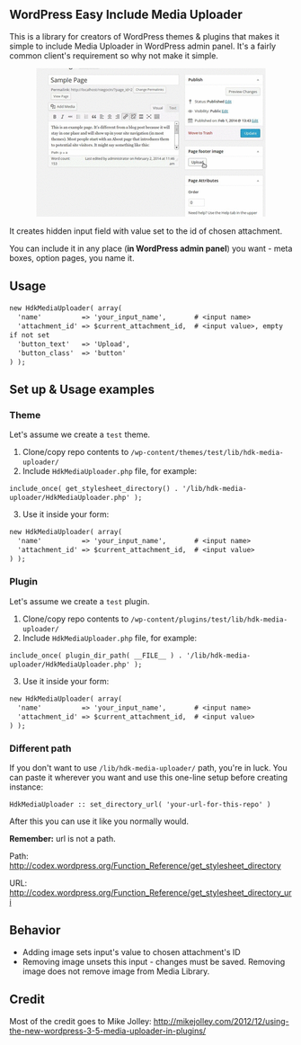 ## WordPress Easy Include Media Uploader 

This is a library for creators of WordPress themes & plugins that makes it simple
to include Media Uploader in WordPress admin panel.
It's a fairly common client's requirement so why not make it simple.

<p align="center">
  <img src="https://github.com/hodak/hdk-media-uploader/raw/master/demo.gif" alt="Demo gif" title="Demo" />
</p>


It creates hidden input field with value set to the id of chosen attachment.

You can include it in any place (**in WordPress admin panel**) you want - meta boxes, option pages, you name it.

## Usage
```
new HdkMediaUploader( array(
  'name'          => 'your_input_name',       # <input name>
  'attachment_id' => $current_attachment_id,  # <input value>, empty if not set
  'button_text'   => 'Upload',
  'button_class'  => 'button'
) );
```

## Set up & Usage examples
### Theme
Let's assume we create a `test` theme.

1. Clone/copy repo contents to `/wp-content/themes/test/lib/hdk-media-uploader/`
2. Include `HdkMediaUploader.php` file, for example:

  ```
  include_once( get_stylesheet_directory() . '/lib/hdk-media-uploader/HdkMediaUploader.php' );
  ```
  
3. Use it inside your form:

  ```
  new HdkMediaUploader( array(
    'name'          => 'your_input_name',       # <input name>
    'attachment_id' => $current_attachment_id,  # <input value>
  ) );
  ```
  
### Plugin
Let's assume we create a `test` plugin.

1. Clone/copy repo contents to `/wp-content/plugins/test/lib/hdk-media-uploader/`
2. Include `HdkMediaUploader.php` file, for example:

  ```
  include_once( plugin_dir_path( __FILE__ ) . '/lib/hdk-media-uploader/HdkMediaUploader.php' );
  ```

3. Use it inside your form:

  ```
  new HdkMediaUploader( array(
    'name'          => 'your_input_name',       # <input name>
    'attachment_id' => $current_attachment_id,  # <input value>
  ) );
  ```
  
### Different path
If you don't want to use `/lib/hdk-media-uploader/` path, you're in luck. You can paste it wherever you want and use this one-line setup before creating instance:

```
HdkMediaUploader :: set_directory_url( 'your-url-for-this-repo' )
```

After this you can use it like you normally would.


**Remember:** url is not a path.

Path: http://codex.wordpress.org/Function_Reference/get_stylesheet_directory

URL: http://codex.wordpress.org/Function_Reference/get_stylesheet_directory_uri

## Behavior
* Adding image sets input's value to chosen attachment's ID
* Removing image unsets this input - changes must be saved. Removing image does not remove image from Media Library.

## Credit
Most of the credit goes to Mike Jolley: http://mikejolley.com/2012/12/using-the-new-wordpress-3-5-media-uploader-in-plugins/
